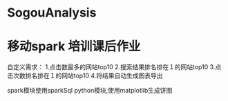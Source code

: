 # SogouAnalysis
# 移动spark 培训课后作业

自定义需求：
    1.点击数最多的网站top10
    2.搜索结果排名排在１的网站top10
    3.点击次数排名排在１的网站top10
    4.将结果自动生成图表导出

spark模块使用sparkSql
python模块,使用matplotlib生成饼图
